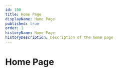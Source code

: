 ```yaml
---
id: 100
title: Home Page
displayName: Home Page
published: true
order: 1
historyName: Home Page
historyDescription: Description of the home page
---
```


# Home Page
